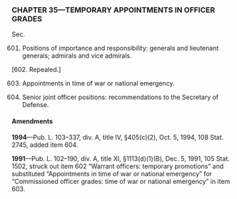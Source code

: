 ### **CHAPTER 35—TEMPORARY APPOINTMENTS IN OFFICER GRADES** ###

Sec.

601. Positions of importance and responsibility: generals and lieutenant generals; admirals and vice admirals.

[602. Repealed.]

603. Appointments in time of war or national emergency.

604. Senior joint officer positions: recommendations to the Secretary of Defense.

#### Amendments ####

**1994**—Pub. L. 103–337, div. A, title IV, §405(c)(2), Oct. 5, 1994, 108 Stat. 2745, added item 604.

**1991**—Pub. L. 102–190, div. A, title XI, §1113(d)(1)(B), Dec. 5, 1991, 105 Stat. 1502, struck out item 602 “Warrant officers: temporary promotions” and substituted “Appointments in time of war or national emergency” for “Commissioned officer grades: time of war or national emergency” in item 603.